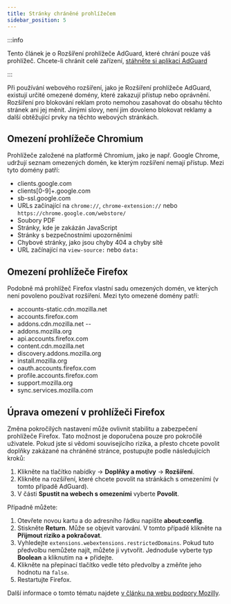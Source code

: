 ```yaml
---
title: Stránky chráněné prohlížečem
sidebar_position: 5
---
```


:::info

Tento článek je o Rozšíření prohlížeče AdGuard, které chrání pouze váš prohlížeč. Chcete-li chránit celé zařízení, [stáhněte si aplikaci AdGuard](https://adguard.com/download.html?auto=true)

:::

Při používání webového rozšíření, jako je Rozšíření prohlížeče AdGuard, existují určité omezené domény, které zakazují přístup nebo oprávnění. Rozšíření pro blokování reklam proto nemohou zasahovat do obsahu těchto stránek ani jej měnit. Jinými slovy, není jim dovoleno blokovat reklamy a další obtěžující prvky na těchto webových stránkách.

## Omezení prohlížeče Chromium

Prohlížeče založené na platformě Chromium, jako je např. Google Chrome, udržují seznam omezených domén, ke kterým rozšíření nemají přístup. Mezi tyto domény patří:

- clients.google.com
- clients[0-9]+.google.com
- sb-ssl.google.com
- URLs začínající na `chrome://`, `chrome-extension://` nebo `https://chrome.google.com/webstore/`
- Soubory PDF
- Stránky, kde je zakázán JavaScript
- Stránky s bezpečnostními upozorněními
- Chybové stránky, jako jsou chyby 404 a chyby sítě
- URL začínající na `view-source:` nebo `data:`

## Omezení prohlížeče Firefox

Podobně má prohlížeč Firefox vlastní sadu omezených domén, ve kterých není povoleno používat rozšíření. Mezi tyto omezené domény patří:

- accounts-static.cdn.mozilla.net
- accounts.firefox.com
- addons.cdn.mozilla.net --
- addons.mozilla.org
- api.accounts.firefox.com
- content.cdn.mozilla.net
- discovery.addons.mozilla.org
- install.mozilla.org
- oauth.accounts.firefox.com
- profile.accounts.firefox.com
- support.mozilla.org
- sync.services.mozilla.com

## Úprava omezení v prohlížeči Firefox

Změna pokročilých nastavení může ovlivnit stabilitu a zabezpečení prohlížeče Firefox. Tato možnost je doporučena pouze pro pokročilé uživatele. Pokud jste si vědomi souvisejícího rizika, a přesto chcete povolit doplňky zakázané na chráněné stránce, postupujte podle následujících kroků:

1. Klikněte na tlačítko nabídky → **Doplňky a motivy** → **Rozšíření**.
2. Klikněte na rozšíření, které chcete povolit na stránkách s omezeními (v tomto případě AdGuard).
3. V části **Spustit na webech s omezeními** vyberte **Povolit**.

Případně můžete:

1. Otevřete novou kartu a do adresního řádku napište **about:config**.
2. Stiskněte **Return**. Může se objevit varování. V tomto případě klikněte na **Přijmout riziko a pokračovat**.
3. Vyhledejte `extensions.webextensions.restrictedDomains`. Pokud tuto předvolbu nemůžete najít, můžete ji vytvořit. Jednoduše vyberte typ **Boolean** a kliknutím na **+** přidejte.
4. Klikněte na přepínací tlačítko vedle této předvolby a změňte jeho hodnotu na `false`.
5. Restartujte Firefox.

Další informace o tomto tématu najdete [v článku na webu podpory Mozilly](https://mzl.la/3POXoWi).
